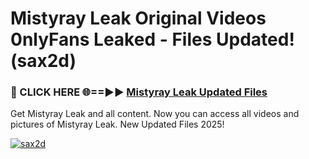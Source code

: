 # Mistyray Leak Original Videos 0nlyFans Leaked - Files Updated! (sax2d)

<h3>🔴 CLICK HERE 🌐==►► <a href="https://tinyurl.com/x26r9saj" rel="nofollow">Mistyray Leak Updated Files</a></h3>

Get Mistyray Leak and all content. Now you can access all videos and pictures of Mistyray Leak. New Updated Files 2025!

[![sax2d](https://i.imgur.com/LkgZPqh.gif)](https://tinyurl.com/x26r9saj)

